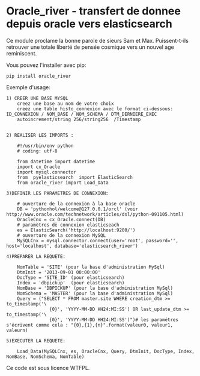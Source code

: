 ﻿Oracle_river - transfert de donnee depuis oracle vers elasticsearch
====================================================================

Ce module proclame la bonne parole de sieurs Sam et Max. Puissent-t-ils
retrouver une totale liberté de pensée cosmique vers un nouvel age
reminiscent.

Vous pouvez l'installer avec pip:

    pip install oracle_river

Exemple d'usage:

    1) CREER UNE BASE MYSQL
        creez une base au nom de votre choix
        creez une table histo_connexion avec le format ci-dessous:
	ID_CONNEXION / NOM_BASE / NOM_SCHEMA / DTM_DERNIERE_EXEC
        autoincrement/string 256/string256  /Timestamp						


    2) REALISER LES IMPORTS :

        #!/usr/bin/env python
        # coding: utf-8

        from datetime import datetime
        import cx_Oracle
        import mysql.connector
        from  pyelasticsearch  import ElasticSearch
        from oracle_river import Load_Data

    3)DEFINIR LES PARAMETRES DE CONNEXION:

        # ouverture de la connexion à la base oracle
        DB = 'pythonhol/welcome@127.0.0.1/orcl' (voir http://www.oracle.com/technetwork/articles/dsl/python-091105.html)
        OracleCnx = cx_Oracle.connect(DB)
        # paramètres de connexion elasticseach
        es = ElasticSearch('http://localhost:9200/')
        # ouverture de la connexion MySQL
        MySQLCnx = mysql.connector.connect(user='root', password='', host='localhost', database='elasticsearch_river')

    4)PREPARER LA REQUETE:

        NomTable = 'SITE' (pour la base d'administration MySql)
        DtmInit = '2013-09-01 00:00:00'
        DocType = 'SITE_ID' (pour elasticsearch)
        Index = 'dbpickup'  (pour elasticsearch)
        NomBase = 'DBPICKUP' (pour la base d'administration MySql)
        NomSchema = 'MASTER' (pour la base d'administration MySql)
        Query = ("SELECT * FROM master.site WHERE creation_dtm >= to_timestamp('\
                    {0}', 'YYYY-MM-DD HH24:MI:SS') OR last_update_dtm >= to_timestamp('\
                    {0}', 'YYYY-MM-DD HH24:MI:SS')")# les paramétres s'écrivent comme cela : "{0},{1},{n}".format(valeur0, valeur1, valeurn)

    5)EXECUTER LA REQUETE:

        Load_Data(MySQLCnx, es, OracleCnx, Query, DtmInit, DocType, Index, NomBase, NomSchema, NomTable)

Ce code est sous licence WTFPL.